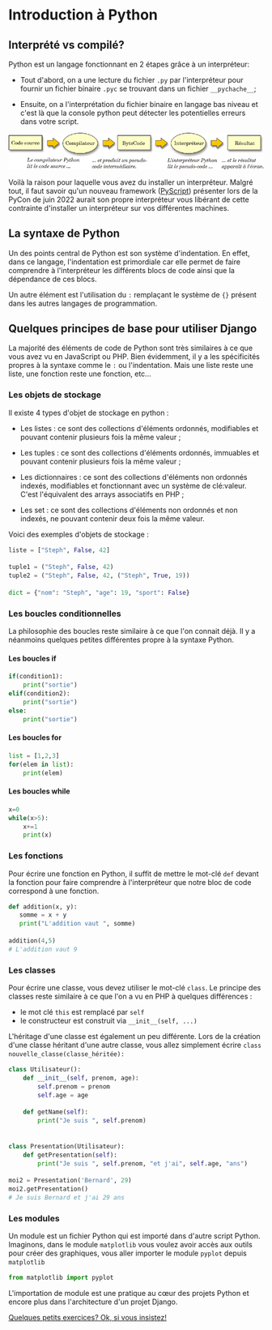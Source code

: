 # Introduction à Python 

## Interprété vs compilé? 

Python est un langage fonctionnant en 2 étapes grâce à un interpréteur: 

* Tout d'abord, on a une lecture du fichier `.py` par l'interpréteur pour fournir un fichier binaire `.pyc` se trouvant dans un fichier `__pychache__`;

* Ensuite, on a l'interprétation du fichier binaire en langage bas niveau et c'est là que la console python peut détecter les potentielles erreurs dans votre script. 

![](../img/interpreteur.png)

Voilà la raison pour laquelle vous avez du installer un interpréteur. Malgré tout, il faut savoir qu'un nouveau framework ([PyScript](https://pyscript.net/)) présenter lors de la PyCon de juin 2022 aurait son propre interpréteur vous libérant de cette contrainte d'installer un interpréteur sur vos différentes machines. 

## La syntaxe de Python 

Un des points central de Python est son système d'indentation. En effet, dans ce langage, l'indentation est primordiale car elle permet de faire comprendre à l'interpréteur les différents blocs de code ainsi que la dépendance de ces blocs.

Un autre élément est l'utilisation du `:` remplaçant le système de `{}` présent dans les autres langages de programmation. 

## Quelques principes de base pour utiliser Django 

La majorité des éléments de code de Python sont très similaires à ce que vous avez vu en JavaScript ou PHP. Bien évidemment, il y a les spécificités propres à la syntaxe comme le `:` ou l'indentation. Mais une liste reste une liste, une fonction reste une fonction, etc...

### Les objets de stockage

Il existe 4 types d'objet de stockage en python : 

* Les listes : ce sont des collections d'éléments ordonnés, modifiables et pouvant contenir plusieurs fois la même valeur ;

* Les tuples : ce sont des collections d'éléments ordonnés, immuables et pouvant contenir plusieurs fois la même valeur ;

* Les dictionnaires : ce sont des collections d'éléments non ordonnés indexés, modifiables et fonctionnant avec un système de clé:valeur. C'est l'équivalent des arrays associatifs en PHP ;

* Les set : ce sont des collections d'éléments non ordonnés et non indexés, ne pouvant contenir deux fois la même valeur.

Voici des  exemples d'objets de stockage :

````python
liste = ["Steph", False, 42]

tuple1 = ("Steph", False, 42)
tuple2 = ("Steph", False, 42, ("Steph", True, 19))

dict = {"nom": "Steph", "age": 19, "sport": False}
````

### Les boucles conditionnelles

La philosophie des boucles reste similaire à ce que l'on connait déjà. Il y a néanmoins quelques petites différentes propre à la syntaxe Python. 

#### Les boucles if

````python
if(condition1):
    print("sortie")
elif(condition2):
    print("sortie")
else:
    print("sortie")
````

#### Les boucles for

````python
list = [1,2,3]
for(elem in list):
    print(elem)
````

#### Les boucles while

````python
x=0
while(x>5):
    x+=1
    print(x)
````

### Les fonctions

Pour écrire une  fonction en Python, il suffit de mettre le mot-clé `def` devant la fonction pour faire comprendre à l'interpréteur que notre bloc de code correspond à une fonction. 

 ````python
def addition(x, y):
    somme = x + y
    print("L'addition vaut ", somme)

addition(4,5)
# L'addition vaut 9
````

### Les classes

Pour écrire une classe, vous devez utiliser le mot-clé `class`. Le principe des classes reste similaire à ce que l'on a vu en PHP à quelques différences : 

- le mot clé `this` est remplacé par `self`
- le constructeur est construit via `__init__(self, ...)`

L'héritage d'une classe est également un peu différente. Lors de la création d'une classe héritant d'une autre classe, vous allez simplement écrire `class nouvelle_classe(classe_héritée):`

````python
class Utilisateur():
    def __init__(self, prenom, age):
        self.prenom = prenom
        self.age = age
        
    def getName(self):
        print("Je suis ", self.prenom)


class Presentation(Utilisateur):
    def getPresentation(self):
        print("Je suis ", self.prenom, "et j'ai", self.age, "ans")

moi2 = Presentation('Bernard', 29)
moi2.getPresentation()
# Je suis Bernard et j'ai 29 ans
````

### Les modules 

Un module est un fichier Python qui est importé dans d'autre script Python. Imaginons, dans le module `matplotlib` vous voulez avoir accès aux outils pour créer des graphiques, vous aller importer le module `pyplot` depuis `matplotlib`

````python
from matplotlib import pyplot
````

L'importation de module est une pratique au cœur des projets Python et encore plus dans l'architecture d'un projet Django. 

[Quelques petits exercices? Ok, si vous insistez!](https://github.com/CalcagnoLoic/workshop_python/blob/main/1.Introduction_python/intro_python.ipynb)
